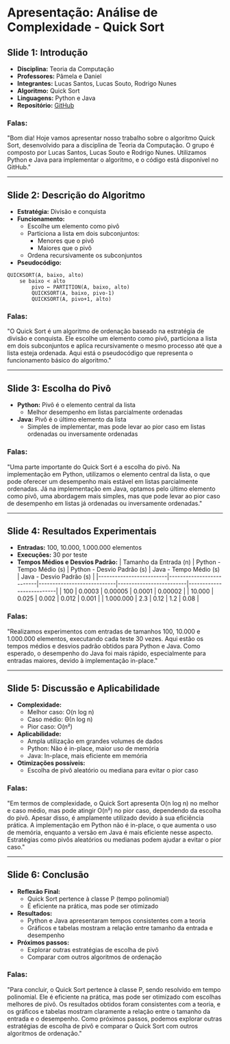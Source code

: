 # Apresentação: Análise de Complexidade - Quick Sort

## Slide 1: Introdução
- **Disciplina:** Teoria da Computação
- **Professores:** Pâmela e Daniel
- **Integrantes:** Lucas Santos, Lucas Souto, Rodrigo Nunes
- **Algoritmo:** Quick Sort
- **Linguagens:** Python e Java
- **Repositório:** [GitHub](https://github.com/rodrigonuness/quicksort-complexidade)

### Falas:
"Bom dia! Hoje vamos apresentar nosso trabalho sobre o algoritmo Quick Sort, desenvolvido para a disciplina de Teoria da Computação. O grupo é composto por Lucas Santos, Lucas Souto e Rodrigo Nunes. Utilizamos Python e Java para implementar o algoritmo, e o código está disponível no GitHub."

---

## Slide 2: Descrição do Algoritmo
- **Estratégia:** Divisão e conquista
- **Funcionamento:**
  - Escolhe um elemento como pivô
  - Particiona a lista em dois subconjuntos:
    - Menores que o pivô
    - Maiores que o pivô
  - Ordena recursivamente os subconjuntos
- **Pseudocódigo:**
```plaintext
QUICKSORT(A, baixo, alto)
    se baixo < alto
        pivo ← PARTITION(A, baixo, alto)
        QUICKSORT(A, baixo, pivo-1)
        QUICKSORT(A, pivo+1, alto)
```

### Falas:
"O Quick Sort é um algoritmo de ordenação baseado na estratégia de divisão e conquista. Ele escolhe um elemento como pivô, particiona a lista em dois subconjuntos e aplica recursivamente o mesmo processo até que a lista esteja ordenada. Aqui está o pseudocódigo que representa o funcionamento básico do algoritmo."

---

## Slide 3: Escolha do Pivô
- **Python:** Pivô é o elemento central da lista
  - Melhor desempenho em listas parcialmente ordenadas
- **Java:** Pivô é o último elemento da lista
  - Simples de implementar, mas pode levar ao pior caso em listas ordenadas ou inversamente ordenadas

### Falas:
"Uma parte importante do Quick Sort é a escolha do pivô. Na implementação em Python, utilizamos o elemento central da lista, o que pode oferecer um desempenho mais estável em listas parcialmente ordenadas. Já na implementação em Java, optamos pelo último elemento como pivô, uma abordagem mais simples, mas que pode levar ao pior caso de desempenho em listas já ordenadas ou inversamente ordenadas."

---

## Slide 4: Resultados Experimentais
- **Entradas:** 100, 10.000, 1.000.000 elementos
- **Execuções:** 30 por teste
- **Tempos Médios e Desvios Padrão:**
| Tamanho da Entrada (n) | Python - Tempo Médio (s) | Python - Desvio Padrão (s) | Java - Tempo Médio (s) | Java - Desvio Padrão (s) |
|-------------------------|--------------------------|----------------------------|-------------------------|--------------------------|
| 100                     | 0.0003                  | 0.00005                    | 0.0001                 | 0.00002                  |
| 10.000                  | 0.025                   | 0.002                      | 0.012                  | 0.001                    |
| 1.000.000               | 2.3                     | 0.12                       | 1.2                    | 0.08                     |

### Falas:
"Realizamos experimentos com entradas de tamanhos 100, 10.000 e 1.000.000 elementos, executando cada teste 30 vezes. Aqui estão os tempos médios e desvios padrão obtidos para Python e Java. Como esperado, o desempenho do Java foi mais rápido, especialmente para entradas maiores, devido à implementação in-place."

---

## Slide 5: Discussão e Aplicabilidade
- **Complexidade:**
  - Melhor caso: O(n log n)
  - Caso médio: Θ(n log n)
  - Pior caso: O(n²)
- **Aplicabilidade:**
  - Ampla utilização em grandes volumes de dados
  - Python: Não é in-place, maior uso de memória
  - Java: In-place, mais eficiente em memória
- **Otimizações possíveis:**
  - Escolha de pivô aleatório ou mediana para evitar o pior caso

### Falas:
"Em termos de complexidade, o Quick Sort apresenta O(n log n) no melhor e caso médio, mas pode atingir O(n²) no pior caso, dependendo da escolha do pivô. Apesar disso, é amplamente utilizado devido à sua eficiência prática. A implementação em Python não é in-place, o que aumenta o uso de memória, enquanto a versão em Java é mais eficiente nesse aspecto. Estratégias como pivôs aleatórios ou medianas podem ajudar a evitar o pior caso."

---

## Slide 6: Conclusão
- **Reflexão Final:**
  - Quick Sort pertence à classe P (tempo polinomial)
  - É eficiente na prática, mas pode ser otimizado
- **Resultados:**
  - Python e Java apresentaram tempos consistentes com a teoria
  - Gráficos e tabelas mostram a relação entre tamanho da entrada e desempenho
- **Próximos passos:**
  - Explorar outras estratégias de escolha de pivô
  - Comparar com outros algoritmos de ordenação

### Falas:
"Para concluir, o Quick Sort pertence à classe P, sendo resolvido em tempo polinomial. Ele é eficiente na prática, mas pode ser otimizado com escolhas melhores de pivô. Os resultados obtidos foram consistentes com a teoria, e os gráficos e tabelas mostram claramente a relação entre o tamanho da entrada e o desempenho. Como próximos passos, podemos explorar outras estratégias de escolha de pivô e comparar o Quick Sort com outros algoritmos de ordenação."

